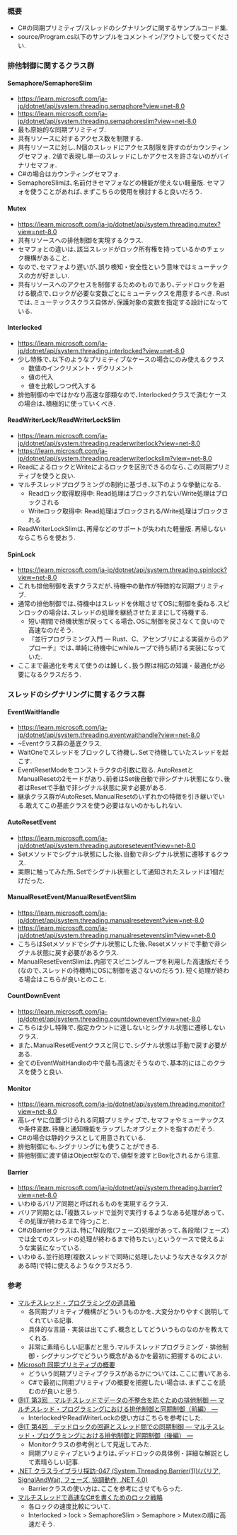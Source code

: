 ### 概要

- C#の同期プリミティブ/スレッドのシグナリングに関するサンプルコード集.
- source/Program.cs以下のサンプルをコメントイン/アウトして使ってください.

### 排他制御に関するクラス群

#### Semaphore/SemaphoreSlim

- https://learn.microsoft.com/ja-jp/dotnet/api/system.threading.semaphore?view=net-8.0
- https://learn.microsoft.com/ja-jp/dotnet/api/system.threading.semaphoreslim?view=net-8.0
- 最も原始的な同期プリミティブ.
- 共有リソースに対するアクセス数を制限する.
- 共有リソースに対し､N個のスレッドにアクセス制限を許すのがカウンティングセマフォ. 2値で表現し単一のスレッドにしかアクセスを許さないのがバイナリセマフォ.
- C#の場合はカウンティングセマフォ.
- SemaphoreSlimは､名前付きセマフォなどの機能が使えない軽量版. セマフォを使うことがあれば､まずこちらの使用を検討すると良いだろう.

#### Mutex

- https://learn.microsoft.com/ja-jp/dotnet/api/system.threading.mutex?view=net-8.0
- 共有リソースへの排他制御を実現するクラス.
- セマフォとの違いは､該当スレッドがロック所有権を持っているかのチェック機構があること.
- なので､セマフォより遅いが､誤り検知・安全性という意味ではミューテックスの方が好ましい.
- 共有リソースへのアクセスを制御するためのものであり､デッドロックを避ける観点で､ロックが必要な変数ごとにミューテックスを用意するべき. Rustでは､ミューテックスクラス自体が､保護対象の変数を指定する設計になっている.

#### Interlocked

- https://learn.microsoft.com/ja-jp/dotnet/api/system.threading.interlocked?view=net-8.0
- 少し特殊で､以下のようなプリミティブなケースの場合にのみ使えるクラス
    - 数値のインクリメント・デクリメント
    - 値の代入
    - 値を比較しつつ代入する
- 排他制御の中ではかなり高速な部類なので､Interlockedクラスで済むケースの場合は､積極的に使っていくべき.

#### ReadWriterLock/ReadWriterLockSlim

- https://learn.microsoft.com/ja-jp/dotnet/api/system.threading.readerwriterlock?view=net-8.0
- https://learn.microsoft.com/ja-jp/dotnet/api/system.threading.readerwriterlockslim?view=net-8.0
- ReadによるロックとWriteによるロックを区別できるのなら､この同期プリミティブを使うと良い.
- マルチスレッドプログラミングの制約に基づき､以下のような挙動になる.
    - Readロック取得取得中: Read処理はブロックされない/Write処理はブロックされる
    - Writeロック取得中: Read処理はブロックされる/Write処理はブロックされる
- ReadWriterLockSlimは､再帰などのサポートが失われた軽量版. 再帰しないならこちらを使おう.

#### SpinLock

- https://learn.microsoft.com/ja-jp/dotnet/api/system.threading.spinlock?view=net-8.0
- これも排他制御を表すクラスだが､待機中の動作が特徴的な同期プリミティブ.
- 通常の排他制御では､待機中はスレッドを休眠させてOSに制御を委ねる.スピンロックの場合は､スレッドの処理を継続させたままにして待機する.
  - 短い期間で待機状態が戻ってくる場合､OSに制御を戻さなくて良いので高速なのだそう.
  - 『並行プログラミング入門 ― Rust、C、アセンブリによる実装からのアプローチ』では､単純に待機中にwhileループで待ち続ける実装になっていた.
- ここまで最適化を考えて使うのは難しく､扱う際は相応の知識・最適化が必要になるクラスだろう.


### スレッドのシグナリングに関するクラス群

#### EventWaitHandle

- https://learn.microsoft.com/ja-jp/dotnet/api/system.threading.eventwaithandle?view=net-8.0
- ~Eventクラス群の基底クラス.
- WaitOneでスレッドをブロックして待機し､Setで待機していたスレッドを起こす.
- EventResetModeをコンストラクタの引数に取る. AutoResetとManualResetの2モードがあり､前者はSet後自動で非シグナル状態になり､後者はResetで手動で非シグナル状態に戻す必要がある.
- 継承クラス群がAutoReset､ManualResetのいずれかの特徴を引き継いでいる.敢えてこの基底クラスを使う必要はないのかもしれない.

#### AutoResetEvent

- https://learn.microsoft.com/ja-jp/dotnet/api/system.threading.autoresetevent?view=net-8.0
- Setメソッドでシグナル状態にした後､自動で非シグナル状態に遷移するクラス.
- 実際に触ってみた所､Setでシグナル状態として通知されたスレッドは1個だけだった.

#### ManualResetEvent/ManualResetEventSlim

- https://learn.microsoft.com/ja-jp/dotnet/api/system.threading.manualresetevent?view=net-8.0
- https://learn.microsoft.com/ja-jp/dotnet/api/system.threading.manualreseteventslim?view=net-8.0
- こちらはSetメソッドでシグナル状態にした後､Resetメソッドで手動で非シグナル状態に戻す必要があるクラス.
- ManualResetEventSlimは､内部でスピニングループを利用した高速版だそう(なので､スレッドの待機時にOSに制御を返さないのだろう). 短く処理が終わる場合はこちらが良いとのこと.

#### CountDownEvent

- https://learn.microsoft.com/ja-jp/dotnet/api/system.threading.countdownevent?view=net-8.0
- こちらは少し特殊で､指定カウントに達しないとシグナル状態に遷移しないクラス.
- また､ManualResetEventクラスと同じで､シグナル状態は手動で戻す必要がある.
- 全てのEventWaitHandleの中で最も高速だそうなので､基本的にはこのクラスを使うと良い.

#### Monitor

- https://learn.microsoft.com/ja-jp/dotnet/api/system.threading.monitor?view=net-8.0
- 高レイヤに位置づけられる同期プリミティブで､セマフォやミューテックスや条件変数､待機と通知機能をラップしたオブジェクトを指すのだそう.
- C#の場合は静的クラスとして用意されている.
- 排他制御にも､シグナリングにも使うことができる.
- 排他制御に渡す値はObject型なので､値型を渡すとBox化されるから注意.

#### Barrier

- https://learn.microsoft.com/ja-jp/dotnet/api/system.threading.barrier?view=net-8.0
- いわゆるバリア同期と呼ばれるものを実現するクラス.
- バリア同期とは､｢複数スレッドで並列で実行するようなある処理があって､その処理が終わるまで待つ｣こと.
- C#のBarrierクラスは､特に｢N段階(フェーズ)処理があって､各段階(フェーズ)では全てのスレッドの処理が終わるまで待ちたい｣というケースで使えるような実装になっている.
- いわゆる､並行処理(複数スレッドで同時に処理したいような大きなタスクがある時)で特に使えるようなクラスだろう.


### 参考

- [マルチスレッド・プログラミングの道具箱](https://zenn.dev/yohhoy/articles/multithreading-toolbox)
    - 各同期プリミティブ機構がどういうものかを､大変分かりやすく説明してくれている記事.
    - 具体的な言語・実装は出てこず､概念としてどういうものなのかを教えてくれる.
    - 非常に素晴らしい記事だと思う.マルチスレッドプログラミング・排他制御・シグナリングでどういう概念があるかを最初に把握するのによい.
- [Microsoft 同期プリミティブの概要](https://learn.microsoft.com/ja-jp/dotnet/standard/threading/overview-of-synchronization-primitives)
    - どういう同期プリミティブクラスがあるかについては､ここに書いてある.
    - C#で最初に同期プリミティブの概要を把握したい場合は､まずここを読むのが良いと思う.
- [@IT 第3回　マルチスレッドでデータの不整合を防ぐための排他制御 ― マルチスレッド・プログラミングにおける排他制御と同期制御（前編） ―](https://atmarkit.itmedia.co.jp/ait/articles/0505/25/news113_2.html)
    - InterlockedやReadWriterLockの使い方はこちらを参考にした.
- [@IT 第4回　デッドロックの回避とスレッド間での同期制御 ― マルチスレッド・プログラミングにおける排他制御と同期制御（後編） ―](https://atmarkit.itmedia.co.jp/ait/articles/0506/15/news114.html)
    - Monitorクラスの参考例として見返してみた.
    - 同期プリミティブというよりは､デッドロックの具体例・詳細な解説として素晴らしい記事.
- [.NET クラスライブラリ探訪-047 (System.Threading.Barrier(1))(バリア, SignalAndWait, フェーズ, 協調動作, .NET 4.0)](https://devlights.hatenablog.com/entry/20110329/p1)
    - Barrierクラスの使い方は､ここを参考にさせてもらった.
- [マルチスレッドで高速なC#を書くためのロック戦略](https://qiita.com/tadokoro/items/28b3623a5ec58517d431)
  - 各ロックの速度比較について.
  - Interlocked > lock > SemaphoreSlim > Semaphore > Mutexの順に高速だそう.